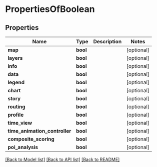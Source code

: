# PropertiesOfBoolean

## Properties
Name | Type | Description | Notes
------------ | ------------- | ------------- | -------------
**map** | **bool** |  | [optional] 
**layers** | **bool** |  | [optional] 
**info** | **bool** |  | [optional] 
**data** | **bool** |  | [optional] 
**legend** | **bool** |  | [optional] 
**chart** | **bool** |  | [optional] 
**story** | **bool** |  | [optional] 
**routing** | **bool** |  | [optional] 
**profile** | **bool** |  | [optional] 
**time_view** | **bool** |  | [optional] 
**time_animation_controller** | **bool** |  | [optional] 
**composite_scoring** | **bool** |  | [optional] 
**poi_analysis** | **bool** |  | [optional] 

[[Back to Model list]](../README.md#documentation-for-models) [[Back to API list]](../README.md#documentation-for-api-endpoints) [[Back to README]](../README.md)

